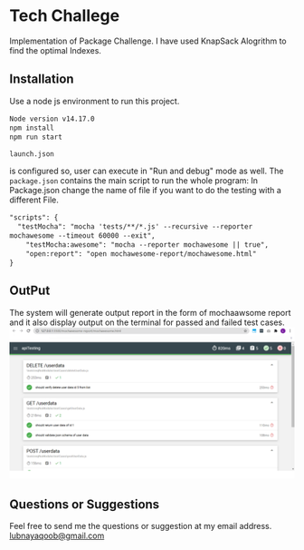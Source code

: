 # Tech Challege

Implementation of Package	Challenge. I have used KnapSack Alogrithm to find the optimal Indexes.

## Installation

Use a node js environment to run this project.
```
Node version v14.17.0
npm install
npm run start
```

```
launch.json
```
is configured so, user can execute in "Run and debug" mode as well.
The ```package.json``` contains the main script to run the whole program: In Package.json change the name of file if you want to do the testing with a different File. 
```
"scripts": {
  "testMocha": "mocha 'tests/**/*.js' --recursive --reporter mochawesome --timeout 60000 --exit",
    "testMocha:awesome": "mocha --reporter mochawesome || true",
    "open:report": "open mochawesome-report/mochawesome.html"
}
```

## OutPut
The system will generate output report in the form of mochaawsome report and it also display output on the terminal for passed and failed test cases.
![](image_readmeFile/s.PNG)

## Questions or Suggestions
Feel free to send me the questions or suggestion at my email address.
lubnayaqoob@gmail.com